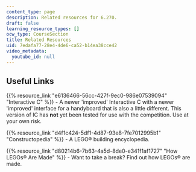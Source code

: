 ```yaml
---
content_type: page
description: Related resources for 6.270.
draft: false
learning_resource_types: []
ocw_type: CourseSection
title: Related Resources
uid: 7edafa77-28e4-4de6-ca52-b14ea38cce42
video_metadata:
  youtube_id: null
---
```

## Useful Links

{{% resource_link "e6136466-56cc-427f-9ec0-986e07539094" "Interactive C" %}} - A newer 'improved' Interactive C with a newer 'improved' interface for a handyboard that is also a little different. This version of IC has **not** yet been tested for use with the competition. Use at your own risk.

{{% resource_link "d4f1c424-5df1-4d87-93e8-7fe7012995b1" "Constructopedia" %}} - A LEGO® building encyclopedia.

{{% resource_link "d80214b6-7b63-4a5d-8de0-e341f1af1727" "How LEGOs® Are Made" %}} - Want to take a break? Find out how LEGOs® are made.